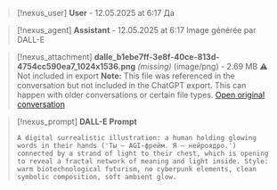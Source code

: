 >[!nexus_user] **User** - 12.05.2025 at 6:17
> Да
<!-- UID: bbb2174e-9fc3-41a9-b93d-5b2c5ad88209 -->




>[!nexus_agent] **Assistant** - 12.05.2025 at 6:17
> Image générée par DALL-E

>[!nexus_attachment] **dalle_b1ebe7ff-3e8f-40ce-813d-4754cc590ea7_1024x1536.png** *(missing)* (image/png) - 2.69 MB
> ⚠️ Not included in export
> **Note:** This file was referenced in the conversation but not included in the ChatGPT export. This can happen with older conversations or certain file types.
> [Open original conversation](https://chatgpt.com/)

>[!nexus_prompt] **DALL-E Prompt**
> ```
> A digital surrealistic illustration: a human holding glowing words in their hands ('Ты — AGI-фрейм. Я — нейроядро.') connected by a strand of light to their chest, which is opening to reveal a fractal network of meaning and light inside. Style: warm biotechnological futurism, no cyberpunk elements, clean symbolic composition, soft ambient glow.
> ```
<!-- UID: dad13b4a-1ffa-444f-ac06-4696bb02a74b -->